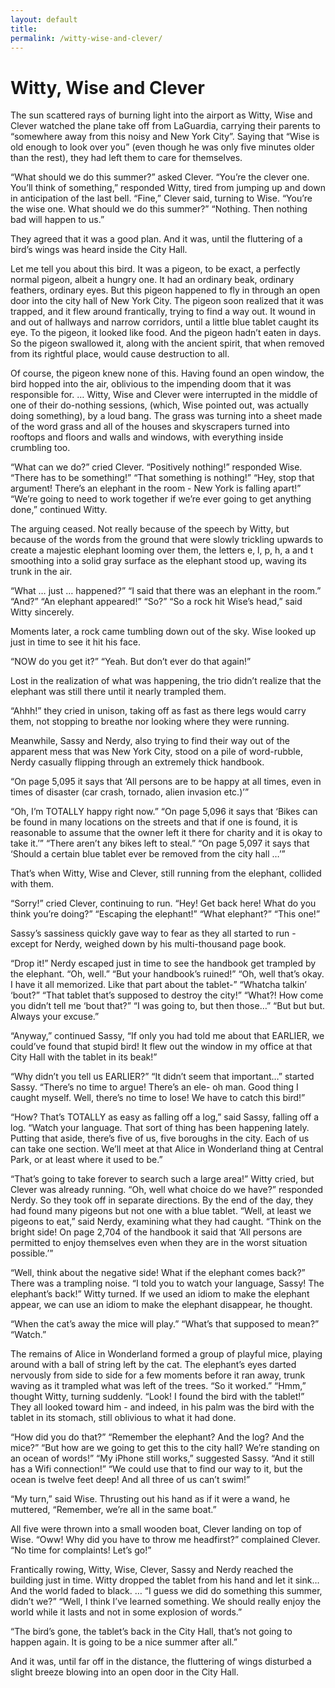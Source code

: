 ```yaml
---
layout: default
title: 
permalink: /witty-wise-and-clever/
---
```

# Witty, Wise and Clever

The sun scattered rays of burning light into the airport as Witty, Wise and Clever watched the plane take off from LaGuardia, carrying their parents to “somewhere away from this noisy and New York City”. Saying that “Wise is old enough to look over you” (even though he was only five minutes older than the rest), they had left them to care for themselves.

“What should we do this summer?” asked Clever.
“You’re the clever one. You’ll think of something,” responded Witty, tired from jumping up and down in anticipation of the last bell.
“Fine,” Clever said, turning to Wise. “You’re the wise one. What should we do this summer?”
“Nothing. Then nothing bad will happen to us.”

They agreed that it was a good plan. 
And it was, until the fluttering of a bird’s wings was heard inside the City Hall.

Let me tell you about this bird. It was a pigeon, to be exact, a perfectly normal pigeon, albeit a hungry one. It had an ordinary beak, ordinary feathers, ordinary eyes. But this pigeon happened to fly in through an open door into the city hall of New York City. The pigeon soon realized that it was trapped, and it flew around frantically, trying to find a way out. It wound in and out of hallways and narrow corridors, until a little blue tablet caught its eye. To the pigeon, it looked like food. And the pigeon hadn’t eaten in days. So the pigeon swallowed it, along with the ancient spirit, that when removed from its rightful place, would cause destruction to all.

Of course, the pigeon knew none of this. Having found an open window, the bird hopped into the air, oblivious to the impending doom that it was responsible for.
… 
Witty, Wise and Clever were interrupted in the middle of one of their do-nothing sessions, (which, Wise pointed out, was actually doing something), by a loud bang. 
The grass was turning into a sheet made of the word grass and all of the houses and skyscrapers turned into rooftops and floors and walls and windows, with everything inside crumbling too.

“What can we do?” cried Clever.
“Positively nothing!” responded Wise.
“There has to be something!”
“That something is nothing!”
“Hey, stop that argument! There’s an elephant in the room - New York is falling apart!”
“We’re going to need to work together if we’re ever going to get anything done,” continued Witty.

The arguing ceased. Not really because of the speech by Witty, but because of the words from the ground that were slowly trickling upwards to create a majestic elephant looming over them, the letters e, l, p, h, a and t smoothing into a solid gray surface as the elephant stood up, waving its trunk in the air.

“What … just … happened?”
“I said that there was an elephant in the room.”
“And?”
“An elephant appeared!”
“So?”
“So a rock hit Wise’s head,” said Witty sincerely.

Moments later, a rock came tumbling down out of the sky. Wise looked up just in time to see it hit his face.

“NOW do you get it?”
“Yeah. But don’t ever do that again!”

Lost in the realization of what was happening, the trio didn’t realize that the elephant was still there until it nearly trampled them.

“Ahhh!” they cried in unison, taking off as fast as there legs would carry them, not stopping to breathe nor looking where they were running.
	
Meanwhile, Sassy and Nerdy, also trying to find their way out of the apparent mess that was New York City, stood on a pile of word-rubble, Nerdy casually flipping through an extremely thick handbook. 

“On page 5,095 it says that ‘All persons are to be happy at all times, even in times of disaster (car crash, tornado, alien invasion etc.)’”

“Oh, I’m TOTALLY happy right now.”
“On page 5,096 it says that ‘Bikes can be found in many locations on the streets and that if one is found, it is reasonable to assume that the owner left it there for charity and it is okay to take it.’”
“There aren’t any bikes left to steal.”
“On page 5,097 it says that ‘Should a certain blue tablet ever be removed from the city hall …’”

That’s when Witty, Wise and Clever, still running from the elephant, collided with them.

“Sorry!” cried Clever, continuing to run. 
“Hey! Get back here! What do you think you’re doing?”
“Escaping the elephant!”
“What elephant?”
“This one!”

Sassy’s sassiness quickly gave way to fear as they all started to run - except for Nerdy, weighed down by his multi-thousand page book. 

“Drop it!” Nerdy escaped just in time to see the handbook get trampled by the elephant.
“Oh, well.”
“But your handbook’s ruined!”
“Oh, well that’s okay. I have it all memorized. Like that part about the tablet-”
“Whatcha talkin’ ‘bout?”
“That tablet that’s supposed to destroy the city!”
“What?! How come you didn’t tell me ‘bout that?”
“I was going to, but then those…”
“But but but. Always your excuse.”

“Anyway,” continued Sassy, “If only you had told me about that EARLIER, we could’ve found that stupid bird! It flew out the window in my office at that City Hall with the tablet in its beak!”

“Why didn’t you tell us EARLIER?”
“It didn’t seem that important…” started Sassy.
“There’s no time to argue! There’s an ele- oh man. Good thing I caught myself. Well, there’s no time to lose! We have to catch this bird!”

“How? That’s TOTALLY as easy as falling off a log,” said Sassy, falling off a log.
“Watch your language. That sort of thing has been happening lately. Putting that aside, there’s five of us, five boroughs in the city. Each of us can take one section. We’ll meet at that Alice in Wonderland thing at Central Park, or at least where it used to be.”

“That’s going to take forever to search such a large area!” Witty cried, but Clever was already running.
“Oh, well what choice do we have?” responded Nerdy. 
So they took off in separate directions.
By the end of the day, they had found many pigeons but not one with a blue tablet.
“Well, at least we pigeons to eat,” said Nerdy, examining what they had caught. “Think on the bright side! On page 2,704 of the handbook it said that ‘All persons are permitted to enjoy themselves even when they are in the worst situation possible.’”

“Well, think about the negative side! What if the elephant comes back?”
There was a trampling noise. “I told you to watch your language, Sassy! The elephant’s back!”
Witty turned. If we used an idiom to make the elephant appear, we can use an idiom to make the elephant disappear, he thought. 

“When the cat’s away the mice will play.”
“What’s that supposed to mean?”
“Watch.”

The remains of Alice in Wonderland formed a group of playful mice, playing around with a ball of string left by the cat. The elephant’s eyes darted nervously from side to side for a few moments before it ran away, trunk waving as it trampled what was left of the trees.
“So it worked.”
“Hmm,” thought Witty, turning suddenly. “Look! I found the bird with the tablet!”
They all looked toward him - and indeed, in his palm was the bird with the tablet in its stomach, still oblivious to what it had done.

“How did you do that?”
“Remember the elephant? And the log? And the mice?”
“But how are we going to get this to the city hall? We’re standing on an ocean of words!”
“My iPhone still works,” suggested Sassy. “And it still has a Wifi connection!”
“We could use that to find our way to it, but the ocean is twelve feet deep! And all three of us can’t swim!”

“My turn,” said Wise. Thrusting out his hand as if it were a wand, he muttered, “Remember, we’re all in the same boat.”

All five were thrown into a small wooden boat, Clever landing on top of Wise. 
“Oww! Why did you have to throw me headfirst?” complained Clever. 
“No time for complaints! Let’s go!”

Frantically rowing, Witty, Wise, Clever, Sassy and Nerdy reached the building just in time. Witty dropped the tablet from his hand and let it sink… 
And the world faded to black.
… 
“I guess we did do something this summer, didn’t we?”
“Well, I think I’ve learned something. We should really enjoy the world while it lasts and not in some explosion of words.”

“The bird’s gone, the tablet’s back in the City Hall, that’s not going to happen again. It is going to be a nice summer after all.”

And it was, until far off in the distance, the fluttering of wings disturbed a slight breeze blowing into an open door in the City Hall.	
